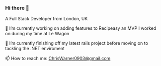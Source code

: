 ### Hi there 👋

A Full Stack Developer from London, UK

🔭 I’m currently working on adding features to Recipeasy an MVP I worked on during my time at Le Wagon

🌱 I’m currently finishing off my latest rails project before moving on to tackling the .NET enviroment

📫 How to reach me: ChrisWarner0903@gmail.com


<!--
**ChrisWarner94/ChrisWarner94** is a ✨ _special_ ✨ repository because its `README.md` (this file) appears on your GitHub profile.

Here are some ideas to get you started:

- 🔭 I’m currently working on ...
- 🌱 I’m currently learning ...
- 👯 I’m looking to collaborate on ...
- 🤔 I’m looking for help with ...
- 💬 Ask me about ...
- 📫 How to reach me: ...
- 😄 Pronouns: ...
- ⚡ Fun fact: ...
-->
